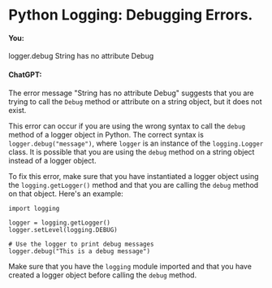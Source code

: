 # Python Logging: Debugging Errors.

#### You:
logger.debug String has no attribute Debug

#### ChatGPT:
The error message "String has no attribute Debug" suggests that you are trying to call the `Debug` method or attribute on a string object, but it does not exist.

This error can occur if you are using the wrong syntax to call the `debug` method of a logger object in Python. The correct syntax is `logger.debug("message")`, where `logger` is an instance of the `logging.Logger` class. It is possible that you are using the `debug` method on a string object instead of a logger object.

To fix this error, make sure that you have instantiated a logger object using the `logging.getLogger()` method and that you are calling the `debug` method on that object. Here's an example:

```
import logging

logger = logging.getLogger()
logger.setLevel(logging.DEBUG)

# Use the logger to print debug messages
logger.debug("This is a debug message")
```

Make sure that you have the `logging` module imported and that you have created a logger object before calling the `debug` method.
